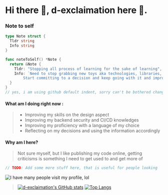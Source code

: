 # Hi there 👋, d-exclaimation here 🍊.

### Note to self
```go
type Note struct {
  Tldr string
  Info string
}

func noteToSelf() *Note {
  return &Note {
    Tldr: "Stopping all process of learning for the sake of learning",
    Info: `Need to stop grabbing new toys aka technologies, libraries, frameworks etc. Focus on my goals, 
        Start committing to a decision and keep going with it and improving my proficiency`,
  }
}
// yes, i am using github default indent, sorry can't be bothered changing to go's default tab 
```
#### What am I doing right now :
> - Improving my skills on the design aspect 
> - Improving my backend security and CI/CD knowledges
> - Improving my proficiency with a language of my choice
> - Reflecting on my decisions and using the information accordingly

#### Why am I here?
> Not sure myself, but
> I like publishing my code online, getting criticisms is something I need to get used to and get more of 

```go
// TODO: Add some more stuff here, that is useful for people looking
```

![I have many people visit my profile, lol](https://visitor-badge.laobi.icu/badge?page_id=d-exclaimation.d-exclaimation)
> [![d-exclaimation's GitHub stats](https://github-readme-stats.vercel.app/api?username=d-exclaimation&theme=outrun)](https://github.com/anuraghazra/github-readme-stats)
> [![Top Langs](https://github-readme-stats.vercel.app/api/top-langs/?username=d-exclaimation&langs_count=8&theme=outrun&layout=compact)](https://github.com/anuraghazra/github-readme-stats)
